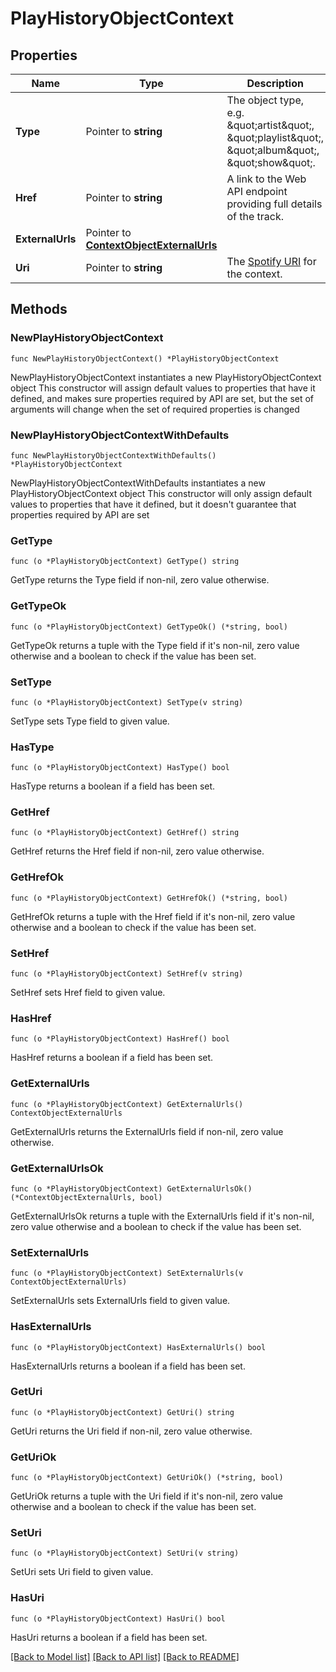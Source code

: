# PlayHistoryObjectContext

## Properties

Name | Type | Description | Notes
------------ | ------------- | ------------- | -------------
**Type** | Pointer to **string** | The object type, e.g. \&quot;artist\&quot;, \&quot;playlist\&quot;, \&quot;album\&quot;, \&quot;show\&quot;.  | [optional] 
**Href** | Pointer to **string** | A link to the Web API endpoint providing full details of the track. | [optional] 
**ExternalUrls** | Pointer to [**ContextObjectExternalUrls**](ContextObjectExternalUrls.md) |  | [optional] 
**Uri** | Pointer to **string** | The [Spotify URI](/documentation/web-api/#spotify-uris-and-ids) for the context.  | [optional] 

## Methods

### NewPlayHistoryObjectContext

`func NewPlayHistoryObjectContext() *PlayHistoryObjectContext`

NewPlayHistoryObjectContext instantiates a new PlayHistoryObjectContext object
This constructor will assign default values to properties that have it defined,
and makes sure properties required by API are set, but the set of arguments
will change when the set of required properties is changed

### NewPlayHistoryObjectContextWithDefaults

`func NewPlayHistoryObjectContextWithDefaults() *PlayHistoryObjectContext`

NewPlayHistoryObjectContextWithDefaults instantiates a new PlayHistoryObjectContext object
This constructor will only assign default values to properties that have it defined,
but it doesn't guarantee that properties required by API are set

### GetType

`func (o *PlayHistoryObjectContext) GetType() string`

GetType returns the Type field if non-nil, zero value otherwise.

### GetTypeOk

`func (o *PlayHistoryObjectContext) GetTypeOk() (*string, bool)`

GetTypeOk returns a tuple with the Type field if it's non-nil, zero value otherwise
and a boolean to check if the value has been set.

### SetType

`func (o *PlayHistoryObjectContext) SetType(v string)`

SetType sets Type field to given value.

### HasType

`func (o *PlayHistoryObjectContext) HasType() bool`

HasType returns a boolean if a field has been set.

### GetHref

`func (o *PlayHistoryObjectContext) GetHref() string`

GetHref returns the Href field if non-nil, zero value otherwise.

### GetHrefOk

`func (o *PlayHistoryObjectContext) GetHrefOk() (*string, bool)`

GetHrefOk returns a tuple with the Href field if it's non-nil, zero value otherwise
and a boolean to check if the value has been set.

### SetHref

`func (o *PlayHistoryObjectContext) SetHref(v string)`

SetHref sets Href field to given value.

### HasHref

`func (o *PlayHistoryObjectContext) HasHref() bool`

HasHref returns a boolean if a field has been set.

### GetExternalUrls

`func (o *PlayHistoryObjectContext) GetExternalUrls() ContextObjectExternalUrls`

GetExternalUrls returns the ExternalUrls field if non-nil, zero value otherwise.

### GetExternalUrlsOk

`func (o *PlayHistoryObjectContext) GetExternalUrlsOk() (*ContextObjectExternalUrls, bool)`

GetExternalUrlsOk returns a tuple with the ExternalUrls field if it's non-nil, zero value otherwise
and a boolean to check if the value has been set.

### SetExternalUrls

`func (o *PlayHistoryObjectContext) SetExternalUrls(v ContextObjectExternalUrls)`

SetExternalUrls sets ExternalUrls field to given value.

### HasExternalUrls

`func (o *PlayHistoryObjectContext) HasExternalUrls() bool`

HasExternalUrls returns a boolean if a field has been set.

### GetUri

`func (o *PlayHistoryObjectContext) GetUri() string`

GetUri returns the Uri field if non-nil, zero value otherwise.

### GetUriOk

`func (o *PlayHistoryObjectContext) GetUriOk() (*string, bool)`

GetUriOk returns a tuple with the Uri field if it's non-nil, zero value otherwise
and a boolean to check if the value has been set.

### SetUri

`func (o *PlayHistoryObjectContext) SetUri(v string)`

SetUri sets Uri field to given value.

### HasUri

`func (o *PlayHistoryObjectContext) HasUri() bool`

HasUri returns a boolean if a field has been set.


[[Back to Model list]](../README.md#documentation-for-models) [[Back to API list]](../README.md#documentation-for-api-endpoints) [[Back to README]](../README.md)


